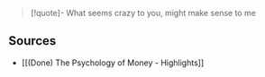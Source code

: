 > [!quote]- What seems crazy to you, might make sense to me

## Sources
- [[(Done) The Psychology of Money - Highlights]]